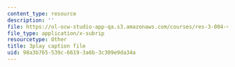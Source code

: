 ```yaml
---
content_type: resource
description: ''
file: https://ol-ocw-studio-app-qa.s3.amazonaws.com/courses/res-3-004-visualizing-materials-science-fall-2017/98a3b765539c66193a6b3c309e9da34a_4-YaJUUTrNw.srt
file_type: application/x-subrip
resourcetype: Other
title: 3play caption file
uid: 98a3b765-539c-6619-3a6b-3c309e9da34a
---
```

